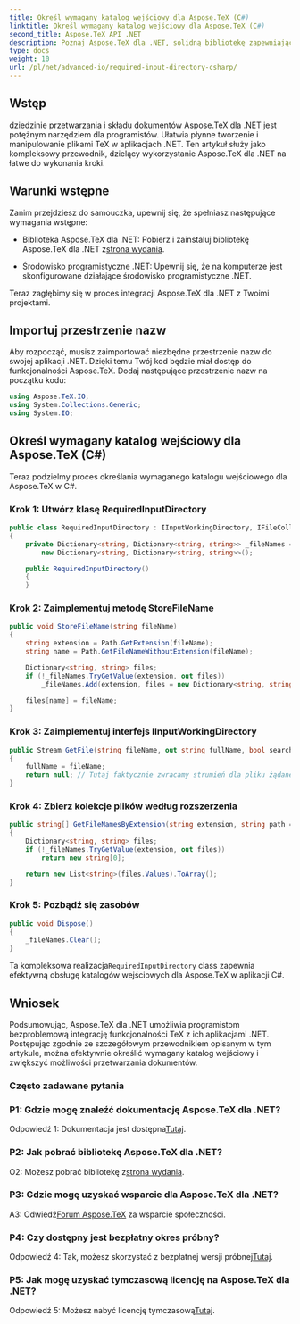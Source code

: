 ```yaml
---
title: Określ wymagany katalog wejściowy dla Aspose.TeX (C#)
linktitle: Określ wymagany katalog wejściowy dla Aspose.TeX (C#)
second_title: Aspose.TeX API .NET
description: Poznaj Aspose.TeX dla .NET, solidną bibliotekę zapewniającą bezproblemową integrację z TeX-em. Postępuj zgodnie z naszym przewodnikiem krok po kroku.
type: docs
weight: 10
url: /pl/net/advanced-io/required-input-directory-csharp/
---
```

## Wstęp

dziedzinie przetwarzania i składu dokumentów Aspose.TeX dla .NET jest potężnym narzędziem dla programistów. Ułatwia płynne tworzenie i manipulowanie plikami TeX w aplikacjach .NET. Ten artykuł służy jako kompleksowy przewodnik, dzielący wykorzystanie Aspose.TeX dla .NET na łatwe do wykonania kroki.

## Warunki wstępne

Zanim przejdziesz do samouczka, upewnij się, że spełniasz następujące wymagania wstępne:

-  Biblioteka Aspose.TeX dla .NET: Pobierz i zainstaluj bibliotekę Aspose.TeX dla .NET z[strona wydania](https://releases.aspose.com/tex/net/).

- Środowisko programistyczne .NET: Upewnij się, że na komputerze jest skonfigurowane działające środowisko programistyczne .NET.

Teraz zagłębimy się w proces integracji Aspose.TeX dla .NET z Twoimi projektami.

## Importuj przestrzenie nazw

Aby rozpocząć, musisz zaimportować niezbędne przestrzenie nazw do swojej aplikacji .NET. Dzięki temu Twój kod będzie miał dostęp do funkcjonalności Aspose.TeX. Dodaj następujące przestrzenie nazw na początku kodu:

```csharp
using Aspose.TeX.IO;
using System.Collections.Generic;
using System.IO;
```

## Określ wymagany katalog wejściowy dla Aspose.TeX (C#)

Teraz podzielmy proces określania wymaganego katalogu wejściowego dla Aspose.TeX w C#.

### Krok 1: Utwórz klasę RequiredInputDirectory

```csharp
public class RequiredInputDirectory : IInputWorkingDirectory, IFileCollector
{
    private Dictionary<string, Dictionary<string, string>> _fileNames =
        new Dictionary<string, Dictionary<string, string>>();

    public RequiredInputDirectory()
    {
    }
```

### Krok 2: Zaimplementuj metodę StoreFileName

```csharp
public void StoreFileName(string fileName)
{
    string extension = Path.GetExtension(fileName);
    string name = Path.GetFileNameWithoutExtension(fileName);

    Dictionary<string, string> files;
    if (!_fileNames.TryGetValue(extension, out files))
        _fileNames.Add(extension, files = new Dictionary<string, string>());

    files[name] = fileName;
}
```

### Krok 3: Zaimplementuj interfejs IInputWorkingDirectory

```csharp
public Stream GetFile(string fileName, out string fullName, bool searchSubdirectories = false)
{
    fullName = fileName;
    return null; // Tutaj faktycznie zwracamy strumień dla pliku żądanego przez jego nazwę.
}
```

### Krok 4: Zbierz kolekcje plików według rozszerzenia

```csharp
public string[] GetFileNamesByExtension(string extension, string path = null)
{
    Dictionary<string, string> files;
    if (!_fileNames.TryGetValue(extension, out files))
        return new string[0];

    return new List<string>(files.Values).ToArray();
}
```

### Krok 5: Pozbądź się zasobów

```csharp
public void Dispose()
{
    _fileNames.Clear();
}
```

 Ta kompleksowa realizacja`RequiredInputDirectory` class zapewnia efektywną obsługę katalogów wejściowych dla Aspose.TeX w aplikacji C#.

## Wniosek

Podsumowując, Aspose.TeX dla .NET umożliwia programistom bezproblemową integrację funkcjonalności TeX z ich aplikacjami .NET. Postępując zgodnie ze szczegółowym przewodnikiem opisanym w tym artykule, można efektywnie określić wymagany katalog wejściowy i zwiększyć możliwości przetwarzania dokumentów.

### Często zadawane pytania

### P1: Gdzie mogę znaleźć dokumentację Aspose.TeX dla .NET?

 Odpowiedź 1: Dokumentacja jest dostępna[Tutaj](https://reference.aspose.com/tex/net/).

### P2: Jak pobrać bibliotekę Aspose.TeX dla .NET?

 O2: Możesz pobrać bibliotekę z[strona wydania](https://releases.aspose.com/tex/net/).

### P3: Gdzie mogę uzyskać wsparcie dla Aspose.TeX dla .NET?

 A3: Odwiedź[Forum Aspose.TeX](https://forum.aspose.com/c/tex/47) za wsparcie społeczności.

### P4: Czy dostępny jest bezpłatny okres próbny?

Odpowiedź 4: Tak, możesz skorzystać z bezpłatnej wersji próbnej[Tutaj](https://releases.aspose.com/).

### P5: Jak mogę uzyskać tymczasową licencję na Aspose.TeX dla .NET?

 Odpowiedź 5: Możesz nabyć licencję tymczasową[Tutaj](https://purchase.aspose.com/temporary-license/).